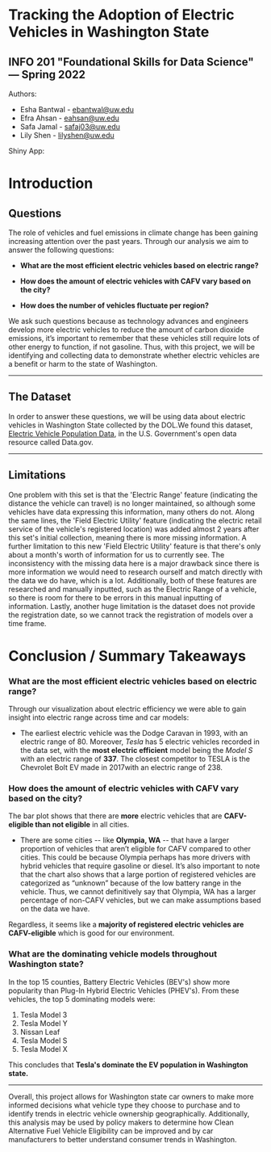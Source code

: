 # Tracking the Adoption of Electric Vehicles in Washington State
## INFO 201 "Foundational Skills for Data Science" — Spring 2022

Authors: 
* Esha Bantwal - ebantwal@uw.edu
* Efra Ahsan - eahsan@uw.edu
* Safa Jamal - safaj03@uw.edu
* Lily Shen - lilyshen@uw.edu

Shiny App: 

# Introduction

## Questions

The role of vehicles and fuel emissions in climate change has been gaining increasing attention over the past years. Through our analysis we aim to answer the following questions:

* **What are the most efficient electric vehicles based on electric range?**

* **How does the amount of electric vehicles with CAFV vary based on the city?**

* **How does the number of vehicles fluctuate per region?**

We ask such questions because as technology advances and engineers develop more electric vehicles to reduce the amount of carbon dioxide emissions, it’s important to remember that these vehicles still require lots of other energy to function, if not gasoline. Thus, with this project, we will be identifying and collecting data to demonstrate whether electric vehicles are a benefit or harm to the state of Washington.

* **

## The Dataset

In order to answer these questions, we will be using data about electric vehicles in Washington State collected by the DOL.We found this dataset, [Electric Vehicle Population Data](https://data.wa.gov/Transportation/Electric-Vehicle-Population-Data/f6w7-q2d2), in the U.S. Government's open data resource called Data.gov. 

* **

## Limitations

One problem with this set is that the 'Electric Range' feature (indicating the distance the vehicle can travel) is no longer maintained, so although some vehicles have data expressing this information, many others do not. Along the same lines, the 'Field Electric Utility' feature (indicating the electric retail service of the vehicle's registered location) was added almost 2 years after this set's initial collection, meaning there is more missing information. A further limitation to this new 'Field Electric Utility' feature is that there's only about a month's worth of information for us to currently see. The inconsistency with the missing data here is a major drawback since there is more information we would need to research ourself and match directly with the data we do have, which is a lot. Additionally, both of these features are researched and manually inputted, such as the Electric Range of a vehicle, so there is room for there to be errors in this manual inputting of information. Lastly, another huge limitation is the dataset does not provide the registration date, so we cannot track the registration of models over a time frame.



# Conclusion / Summary Takeaways


### **What are the most efficient electric vehicles based on electric range?**

Through our visualization about electric efficiency we were able to gain insight into electric range across time and car models:

* The earliest electric vehicle was the Dodge Caravan in 1993, with an electric range of 80. Moreover, *Tesla* has 5 electric vehicles recorded in the data set, with the **most electric efficient** model being the *Model S* with an electric range of **337**. The closest competitor to TESLA is the Chevrolet Bolt EV made in 2017with an electric range of 238. 

### **How does the amount of electric vehicles with CAFV vary based on the city?**

The bar plot shows that there are **more** electric vehicles that are **CAFV-eligible than not eligible** in all cities.

* There are some cities -- like **Olympia, WA** -- that have a larger proportion of vehicles that aren’t eligible for CAFV compared to other cities. This could be because Olympia perhaps has more drivers with hybrid vehicles that require gasoline or diesel. It’s also important to note that the chart also shows that a large portion of registered vehicles are categorized as “unknown” because of the low battery range in the vehicle. Thus, we cannot definitively say that Olympia, WA has a larger percentage of non-CAFV vehicles, but we can make assumptions based on the data we have. 

Regardless, it seems like a **majority of registered electric vehicles are CAFV-eligible** which is good for our environment.


### **What are the dominating vehicle models throughout Washington state?**

In the top 15 counties, Battery Electric Vehicles (BEV's) show more popularity than Plug-In Hybrid Electric Vehicles (PHEV's). From these vehicles, the top 5 dominating models were:

1. Tesla Model 3
2. Tesla Model Y
3. Nissan Leaf
4. Tesla Model S
5. Tesla Model X

This concludes that **Tesla's dominate the EV population in Washington state.**
* **
Overall, this project allows for Washington state car owners to make more informed decisions what vehicle type they choose to purchase and to identify trends in electric vehicle ownership geographically. Additionally, this analysis may be used by policy makers to determine how Clean Alternative Fuel Vehicle Eligibility can be improved and by car manufacturers to better understand consumer trends in Washington. 



